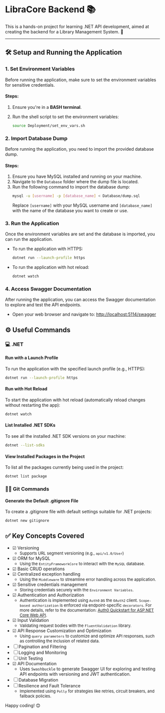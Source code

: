 # LibraCore Backend 📚

This is a hands-on project for learning .NET API development, aimed at creating the backend for a Library Management System. 🚀

---

## 🛠️ Setup and Running the Application

### 1. Set Environment Variables

Before running the application, make sure to set the environment variables for sensitive credentials.

#### Steps:

1. Ensure you're in a **BASH terminal**.

2. Run the shell script to set the environment variables:
   ```bash
   source Deployment/set_env_vars.sh
   ```

### 2. Import Database Dump

Before running the application, you need to import the provided database dump.

#### Steps:

1. Ensure you have MySQL installed and running on your machine.
2. Navigate to the `Database` folder where the dump file is located.
3. Run the following command to import the database dump:
   ```bash
   mysql -u [username] -p [database_name] < Database/dump.sql
   ```
   Replace `[username]` with your MySQL username and `[database_name]` with the name of the database you want to create or use.

### 3. Run the Application
Once the environment variables are set and the database is imported, you can run the application.

- To run the application with HTTPS:
   ```bash
   dotnet run --launch-profile https
   ```
- To run the application with hot reload:
   ```bash
   dotnet watch
   ```

### 4. Access Swagger Documentation
After running the application, you can access the Swagger documentation to explore and test the API endpoints.
- Open your web browser and navigate to:
  <a href="http://localhost:5114/swagger">http://localhost:5114/swagger</a>

## ⚙️ Useful Commands

### 💻 .NET

#### Run with a Launch Profile

To run the application with the specified launch profile (e.g., HTTPS):

```bash
dotnet run --launch-profile https
```

#### Run with Hot Reload

To start the application with hot reload (automatically reload changes without restarting the app):

```bash
dotnet watch
```

#### List Installed .NET SDKs

To see all the installed .NET SDK versions on your machine:

```bash
dotnet --list-sdks
```

#### View Installed Packages in the Project

To list all the packages currently being used in the project:

```bash
dotnet list package
```

### 🧑‍💻 Git Commands

#### Generate the Default .gitignore File

To create a .gitignore file with default settings suitable for .NET projects:

```bash
dotnet new gitignore
```

## ✅ Key Concepts Covered
- ☑︎ Versioning
  - <span style="font-size:13px;">Supports URL segment versioning (e.g., `api/v1.0/User`)</span>
- ☑︎ ORM for MySQL
  - <span style="font-size:13px;">Using the `EntityFrameworkCore` to interact with the `MySQL` database.</span>
- ☑︎ Basic CRUD operations
- ☑︎ Centralized exception handling
  - <span style="font-size:13px;">Using the `Middleware` to streamline error handling across the application.</span>
- ☑︎ Sensitive credentials management
  - <span style="font-size:13px;">Storing credentials securely with the `Environment Variables`.</span>
- ☑︎ Authentication and Authorization
  - <span style="font-size:13px;">Authentication is implemented using `Auth0` as the `OAuth2` client. `Scope-based authorization` is enforced via endpoint-specific `decorators`. For more details, refer to the documentation: <a href="https://auth0.com/docs/quickstart/backend/aspnet-core-webapi/interactive?download=true">Auth0 Quickstart for ASP.NET Core Web API</a>.</span>
- ☑︎ Input Validation
  - <span style="font-size:13px;">Validating request bodies with the `FluentValidation` library.</span>
- ☑︎ API Response Customization and Optimization
  - <span style="font-size:13px;">Using `query parameters` to customize and optimize API responses, such as controlling the inclusion of related data.</span>
- ☐ Pagination and Filtering
- ☐ Logging and Monitoring
- ☐ Unit Testing
- ☑︎ API Documentation
  - Uses `Swashbuckle` to generate Swagger UI for exploring and testing API endpoints with versioning and JWT authentication.
- ☐ Database Migration
- ☐ Resilience and Fault Tolerance
  - <span style="font-size:13px;">Implemented using `Polly` for strategies like retries, circuit breakers, and fallback policies.</span>

Happy coding! 😊